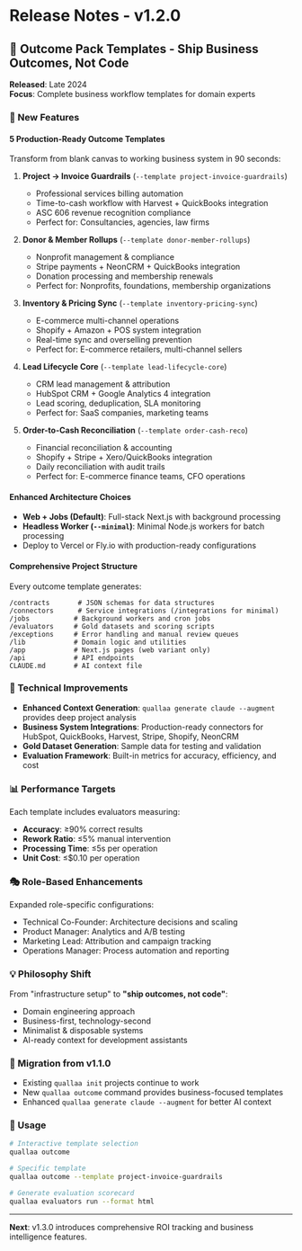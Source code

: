 # Release Notes - v1.2.0

## 🎯 Outcome Pack Templates - Ship Business Outcomes, Not Code

**Released**: Late 2024  
**Focus**: Complete business workflow templates for domain experts

### 🚀 New Features

#### 5 Production-Ready Outcome Templates
Transform from blank canvas to working business system in 90 seconds:

1. **Project → Invoice Guardrails** (`--template project-invoice-guardrails`)
   - Professional services billing automation
   - Time-to-cash workflow with Harvest + QuickBooks integration
   - ASC 606 revenue recognition compliance
   - Perfect for: Consultancies, agencies, law firms

2. **Donor & Member Rollups** (`--template donor-member-rollups`)
   - Nonprofit management & compliance
   - Stripe payments + NeonCRM + QuickBooks integration
   - Donation processing and membership renewals
   - Perfect for: Nonprofits, foundations, membership organizations

3. **Inventory & Pricing Sync** (`--template inventory-pricing-sync`)
   - E-commerce multi-channel operations
   - Shopify + Amazon + POS system integration
   - Real-time sync and overselling prevention
   - Perfect for: E-commerce retailers, multi-channel sellers

4. **Lead Lifecycle Core** (`--template lead-lifecycle-core`)
   - CRM lead management & attribution
   - HubSpot CRM + Google Analytics 4 integration
   - Lead scoring, deduplication, SLA monitoring
   - Perfect for: SaaS companies, marketing teams

5. **Order-to-Cash Reconciliation** (`--template order-cash-reco`)
   - Financial reconciliation & accounting
   - Shopify + Stripe + Xero/QuickBooks integration
   - Daily reconciliation with audit trails
   - Perfect for: E-commerce finance teams, CFO operations

#### Enhanced Architecture Choices
- **Web + Jobs (Default)**: Full-stack Next.js with background processing
- **Headless Worker (`--minimal`)**: Minimal Node.js workers for batch processing
- Deploy to Vercel or Fly.io with production-ready configurations

#### Comprehensive Project Structure
Every outcome template generates:
```
/contracts       # JSON schemas for data structures
/connectors      # Service integrations (/integrations for minimal)
/jobs           # Background workers and cron jobs
/evaluators     # Gold datasets and scoring scripts
/exceptions     # Error handling and manual review queues
/lib            # Domain logic and utilities
/app            # Next.js pages (web variant only)
/api            # API endpoints
CLAUDE.md       # AI context file
```

### 🔧 Technical Improvements

- **Enhanced Context Generation**: `quallaa generate claude --augment` provides deep project analysis
- **Business System Integrations**: Production-ready connectors for HubSpot, QuickBooks, Harvest, Stripe, Shopify, NeonCRM
- **Gold Dataset Generation**: Sample data for testing and validation
- **Evaluation Framework**: Built-in metrics for accuracy, efficiency, and cost

### 📊 Performance Targets
Each template includes evaluators measuring:
- **Accuracy**: ≥90% correct results
- **Rework Ratio**: ≤5% manual intervention
- **Processing Time**: ≤5s per operation
- **Unit Cost**: ≤$0.10 per operation

### 🎭 Role-Based Enhancements
Expanded role-specific configurations:
- Technical Co-Founder: Architecture decisions and scaling
- Product Manager: Analytics and A/B testing
- Marketing Lead: Attribution and campaign tracking
- Operations Manager: Process automation and reporting

### 💡 Philosophy Shift
From "infrastructure setup" to **"ship outcomes, not code"**:
- Domain engineering approach
- Business-first, technology-second
- Minimalist & disposable systems
- AI-ready context for development assistants

### 🔄 Migration from v1.1.0
- Existing `quallaa init` projects continue to work
- New `quallaa outcome` command provides business-focused templates
- Enhanced `quallaa generate claude --augment` for better AI context

### 🚀 Usage
```bash
# Interactive template selection
quallaa outcome

# Specific template
quallaa outcome --template project-invoice-guardrails

# Generate evaluation scorecard
quallaa evaluators run --format html
```

---

**Next**: v1.3.0 introduces comprehensive ROI tracking and business intelligence features.
